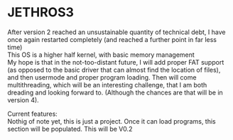 # JETHROS3
After version 2 reached an unsustainable quantity of technical debt, I have once again restarted completely (and reached a further
point in far less time) <br/>
This OS is a higher half kernel, with basic memory management <br/>
My hope is that in the not-too-distant future, I will add proper FAT support (as opposed to the basic driver that can almost find the
location of files), and then usermode and proper program loading. Then will come multithreading, which will be an interesting challenge,
that I am both dreading and looking forward to. (Although the chances are that will be in version 4).

Current features: <br/>
Nothig of note yet, this is just a project. Once it can load programs, this section will be populated. This will be V0.2
